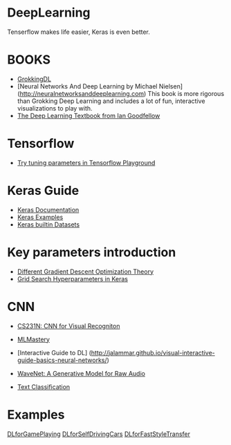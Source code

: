# DeepLearning
Tenserflow makes life easier, Keras is even better.

# BOOKS
* [GrokkingDL](https://www.manning.com/books/grokking-deep-learning)
* [Neural Networks And Deep Learning by Michael Nielsen] (http://neuralnetworksanddeeplearning.com) This book is more rigorous than Grokking Deep Learning and includes a lot of fun, interactive visualizations to play with.
* [The Deep Learning Textbook from Ian Goodfellow](http://www.deeplearningbook.org)

# Tensorflow
* [Try tuning parameters in Tensorflow Playground](http://playground.tensorflow.org)

# Keras Guide
* [Keras Documentation](https://keras.io/optimizers/)
* [Keras Examples](https://github.com/keras-team/keras/blob/master/examples/mnist_mlp.py)
* [Keras builtin Datasets](https://keras.io/datasets/)

# Key parameters introduction
* [Different Gradient Descent Optimization Theory](http://ruder.io/optimizing-gradient-descent/index.html#rmsprop)
* [Grid Search Hyperparameters in Keras](https://machinelearningmastery.com/grid-search-hyperparameters-deep-learning-models-python-keras/)

# CNN 
* [CS231N: CNN for Visual Recogniton](http://cs231n.github.io/neural-networks-1/#actfun)
* [MLMastery](https://machinelearningmastery.com/category/deep-learning/)
* [Interactive Guide to DL] (http://jalammar.github.io/visual-interactive-guide-basics-neural-networks/)

* [WaveNet: A Generative Model for Raw Audio](https://deepmind.com/blog/wavenet-generative-model-raw-audio/)
* [Text Classification](http://www.wildml.com/2015/12/implementing-a-cnn-for-text-classification-in-tensorflow/)

# Examples
[DLforGamePlaying](https://github.com/yenchenlin/DeepLearningFlappyBird)
[DLforSelfDrivingCars](https://selfdrivingcars.mit.edu/deeptraffic/)
[DLforFastStyleTransfer](https://github.com/lengstrom/fast-style-transfer)




